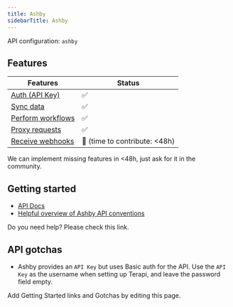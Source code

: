 ```yaml
---
title: Ashby
sidebarTitle: Ashby
---
```


API configuration: `ashby`

## Features

| Features | Status |
| - | - |
| [Auth (API Key)](/integrate/guides/authorize-an-api) | ✅ |
| [Sync data](/integrate/guides/sync-data-from-an-api) | ✅ |
| [Perform workflows](/integrate/guides/perform-workflows-with-an-api) | ✅ |
| [Proxy requests](/integrate/guides/proxy-requests-to-an-api) | ✅ |
| [Receive webhooks](/integrate/guides/receive-webhooks-from-an-api) | 🚫 (time to contribute: &lt;48h) |

We can implement missing features in &lt;48h, just ask for it in the community.

## Getting started

-   [API Docs](https://developers.ashbyhq.com/reference/introduction)
-   [Helpful overview of Ashby API conventions](https://developers.ashbyhq.com/reference/endpoint-naming)

Do you need help? Please check this link.

## API gotchas

- Ashby provides an `API Key` but uses Basic auth for the API. Use the `API Key` as the username when setting up Terapi, and leave the password field empty.

Add Getting Started links and Gotchas by editing this page.
